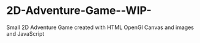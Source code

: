 # 2D-Adventure-Game--WIP-
Small 2D Adventure Game created with HTML OpenGl Canvas and images and JavaScript
